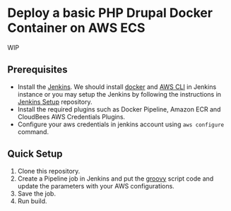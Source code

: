 # Deploy a basic PHP Drupal Docker Container on AWS ECS
WIP

## Prerequisites
* Install the [Jenkins](https://www.jenkins.io/download/). We should install [docker](https://docs.docker.com/get-docker/) and [AWS CLI](https://aws.amazon.com/) in Jenkins instance or you may setup the Jenkins by following the instructions in [Jenkins Setup](https://github.com/erpushpinderrana/jenkins-terraform-aws/tree/master/jenkins_scripts) repository.
* Install the required plugins such as Docker Pipeline, Amazon ECR and CloudBees AWS Credentials Plugins.
* Configure your aws credentials in jenkins account using `aws configure` command.

## Quick Setup
1. Clone this repository.
2. Create a Pipeline job in Jenkins and put the [groovy](https://github.com/erpushpinderrana/deploy-drupal-docker-aws-ecs/blob/aws-jenkins-ecs-deployment/jenkins_pipeline.groovy) script code and update the parameters with your AWS configurations.
3. Save the job.
4. Run build.
